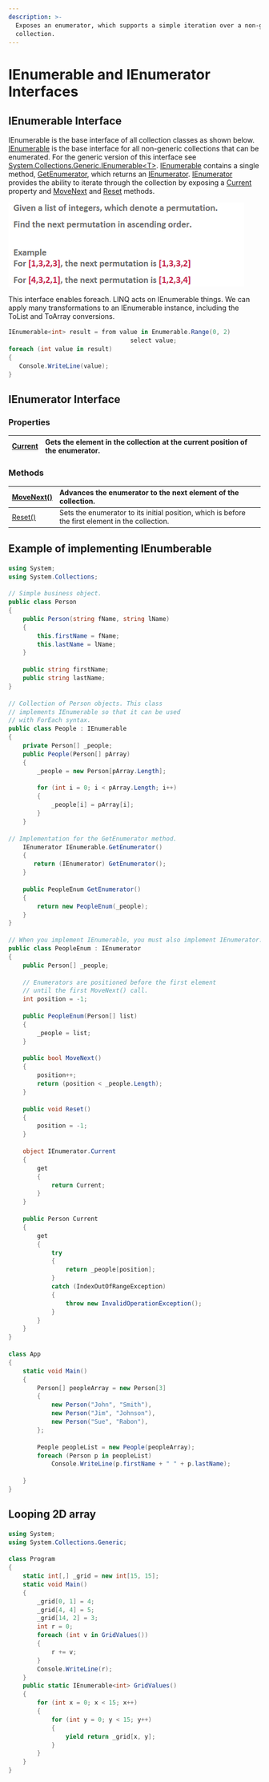 ```yaml
---
description: >-
  Exposes an enumerator, which supports a simple iteration over a non-generic
  collection.
---
```


# IEnumerable and IEnumerator Interfaces

## IEnumerable Interface

IEnumerable is the base interface of all collection classes as shown below. [IEnumerable](https://docs.microsoft.com/en-us/dotnet/api/system.collections.ienumerable?view=netcore-2.2) is the base interface for all non-generic collections that can be enumerated. For the generic version of this interface see [System.Collections.Generic.IEnumerable&lt;T&gt;](https://docs.microsoft.com/en-us/dotnet/api/system.collections.generic.ienumerable-1?view=netcore-2.2). [IEnumerable](https://docs.microsoft.com/en-us/dotnet/api/system.collections.ienumerable?view=netcore-2.2) contains a single method, [GetEnumerator](https://docs.microsoft.com/en-us/dotnet/api/system.collections.ienumerable.getenumerator?view=netcore-2.2), which returns an [IEnumerator](https://docs.microsoft.com/en-us/dotnet/api/system.collections.ienumerator?view=netcore-2.2). [IEnumerator](https://docs.microsoft.com/en-us/dotnet/api/system.collections.ienumerator?view=netcore-2.2) provides the ability to iterate through the collection by exposing a [Current](https://docs.microsoft.com/en-us/dotnet/api/system.collections.ienumerator.current?view=netcore-2.2) property and [MoveNext](https://docs.microsoft.com/en-us/dotnet/api/system.collections.ienumerator.movenext?view=netcore-2.2) and [Reset](https://docs.microsoft.com/en-us/dotnet/api/system.collections.ienumerator.reset?view=netcore-2.2) methods.

![](../../../.gitbook/assets/image%20%2828%29.png)

 This interface enables foreach. LINQ acts on IEnumerable things.  We can apply many transformations to an IEnumerable instance, including the ToList and ToArray conversions.

```csharp
IEnumerable<int> result = from value in Enumerable.Range(0, 2)
                                  select value;
foreach (int value in result)
{
   Console.WriteLine(value);
}
```

## IEnumerator Interface

### Properties  <a id="properties"></a>

| [Current](https://docs.microsoft.com/en-us/dotnet/api/system.collections.ienumerator.current?view=netframework-4.7.2#System_Collections_IEnumerator_Current) | Gets the element in the collection at the current position of the enumerator. |
| :--- | :--- |


### Methods  <a id="methods"></a>

| [MoveNext\(\)](https://docs.microsoft.com/en-us/dotnet/api/system.collections.ienumerator.movenext?view=netframework-4.7.2#System_Collections_IEnumerator_MoveNext) | Advances the enumerator to the next element of the collection. |
| :--- | :--- |
| [Reset\(\)](https://docs.microsoft.com/en-us/dotnet/api/system.collections.ienumerator.reset?view=netframework-4.7.2#System_Collections_IEnumerator_Reset) | Sets the enumerator to its initial position, which is before the first element in the collection. |

## Example of implementing IEnumberable

```csharp
using System;
using System.Collections;

// Simple business object.
public class Person
{
    public Person(string fName, string lName)
    {
        this.firstName = fName;
        this.lastName = lName;
    }

    public string firstName;
    public string lastName;
}

// Collection of Person objects. This class
// implements IEnumerable so that it can be used
// with ForEach syntax.
public class People : IEnumerable
{
    private Person[] _people;
    public People(Person[] pArray)
    {
        _people = new Person[pArray.Length];

        for (int i = 0; i < pArray.Length; i++)
        {
            _people[i] = pArray[i];
        }
    }

// Implementation for the GetEnumerator method.
    IEnumerator IEnumerable.GetEnumerator()
    {
       return (IEnumerator) GetEnumerator();
    }

    public PeopleEnum GetEnumerator()
    {
        return new PeopleEnum(_people);
    }
}

// When you implement IEnumerable, you must also implement IEnumerator.
public class PeopleEnum : IEnumerator
{
    public Person[] _people;

    // Enumerators are positioned before the first element
    // until the first MoveNext() call.
    int position = -1;

    public PeopleEnum(Person[] list)
    {
        _people = list;
    }

    public bool MoveNext()
    {
        position++;
        return (position < _people.Length);
    }

    public void Reset()
    {
        position = -1;
    }

    object IEnumerator.Current
    {
        get
        {
            return Current;
        }
    }

    public Person Current
    {
        get
        {
            try
            {
                return _people[position];
            }
            catch (IndexOutOfRangeException)
            {
                throw new InvalidOperationException();
            }
        }
    }
}

class App
{
    static void Main()
    {
        Person[] peopleArray = new Person[3]
        {
            new Person("John", "Smith"),
            new Person("Jim", "Johnson"),
            new Person("Sue", "Rabon"),
        };

        People peopleList = new People(peopleArray);
        foreach (Person p in peopleList)
            Console.WriteLine(p.firstName + " " + p.lastName);

    }
}
```

## Looping 2D array

```csharp
using System;
using System.Collections.Generic;

class Program
{
    static int[,] _grid = new int[15, 15];
    static void Main()
    {
        _grid[0, 1] = 4;
        _grid[4, 4] = 5;
        _grid[14, 2] = 3;
        int r = 0;
        foreach (int v in GridValues())
        {
            r += v;
        }
        Console.WriteLine(r);
    }
    public static IEnumerable<int> GridValues()
    {
        for (int x = 0; x < 15; x++)
        {
            for (int y = 0; y < 15; y++)
            {
                yield return _grid[x, y];
            }
        }
    }
}
```

